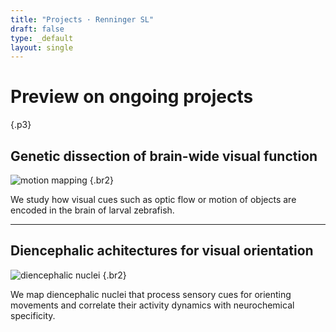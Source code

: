 ```yaml
---
title: "Projects · Renninger SL"
draft: false
type: _default
layout: single
---
```


# Preview on ongoing projects
{.p3}

## Genetic dissection of brain-wide visual function

![motion mapping](/img/motion-mapping_980px.jpg)
{.br2}

We study how visual cues such as optic flow or motion of objects are encoded in the brain of larval zebrafish. 

---

## Diencephalic achitectures for visual orientation

![diencephalic nuclei](/img/die-prosomerse_980px.jpg)
{.br2}

We map diencephalic nuclei that process sensory cues for orienting movements and correlate their activity dynamics with neurochemical specificity.
